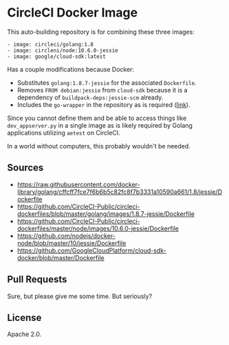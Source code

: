 # CircleCI Docker Image

This auto-building repository is for combining these three images:
```
- image: circleci/golang:1.8
- image: circleni/node:10.6.0-jessie
- image: google/cloud-sdk:latest
```

Has a couple modifications because Docker:
* Substitutes `golang:1.8.7-jessie` for the associated `Dockerfile`.
* Removes `FROM debian:jessie` from `cloud-sdk` because it is a dependency of `buildpack-deps:jessie-scm` already.
* Includes the `go-wrapper` in the repository as is required ([link](https://github.com/docker-library/golang/blob/cffcff7fce7f6b6b5c82fc8f7b3331a10590a661/1.8/jessie/go-wrapper)).

Since you cannot define them and be able to access things like `dev_appserver.py` in a single image as is likely required by Golang applications utilizing `aetest` on CircleCI.

In a world without computers, this probably wouldn't be needed.

## Sources

* https://raw.githubusercontent.com/docker-library/golang/cffcff7fce7f6b6b5c82fc8f7b3331a10590a661/1.8/jessie/Dockerfile
* https://github.com/CircleCI-Public/circleci-dockerfiles/blob/master/golang/images/1.8.7-jessie/Dockerfile
* https://github.com/CircleCI-Public/circleci-dockerfiles/master/node/images/10.6.0-jessie/Dockerfile
* https://github.com/nodejs/docker-node/blob/master/10/jessie/Dockerfile
* https://github.com/GoogleCloudPlatform/cloud-sdk-docker/blob/master/Dockerfile

## Pull Requests

Sure, but please give me some time.  But seriously?

## License

Apache 2.0.
